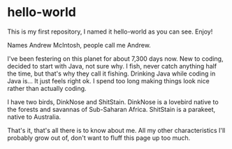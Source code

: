 # hello-world
This is my first repository, I named it hello-world as you can see. Enjoy!


Names Andrew McIntosh, people call me Andrew.

I've been festering on this planet for about 7,300 days now.
New to coding, decided to start with Java, not sure why.
I fish, never catch anything half the time, but that's why they call it fishing.
Drinking Java while coding in Java is... It just feels right ok.
I spend too long making things look nice rather than actually coding.

I have two birds, DinkNose and ShitStain. DinkNose is a lovebird native to the forests and savannas of Sub-Saharan Africa.
ShitStain is a parakeet, native to Australia.

That's it, that's all there is to know about me. All my other characteristics  I'll probably grow out of, don't want to fluff this page up too much.
